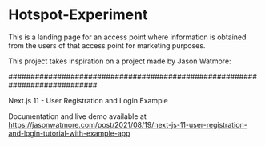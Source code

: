 # Hotspot-Experiment

This is a landing page for an access point where information is obtained from the users of that access point for marketing purposes.

This project takes inspiration on a project made by Jason Watmore:

############################################################################

Next.js 11 - User Registration and Login Example

Documentation and live demo available at https://jasonwatmore.com/post/2021/08/19/next-js-11-user-registration-and-login-tutorial-with-example-app
